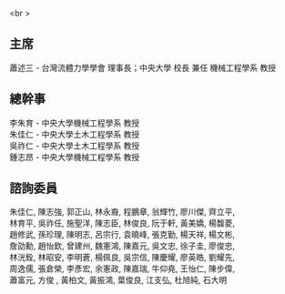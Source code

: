 <br \>
## 主席

蕭述三 - 台灣流體力學學會 理事長；中央大學 校長 兼任 機械工程學系 教授

## 總幹事

李朱育 - 中央大學機械工程學系 教授  
朱佳仁 - 中央大學土木工程學系 教授  
吳祚仁 - 中央大學土木工程學系 教授  
鍾志昂 - 中央大學機械工程學系 教授

## 諮詢委員

朱佳仁, 陳志強, 郭正山, 林永裔, 程鵬章, 翁輝竹, 廖川傑, 齊立平,  
林育平, 吳祚任, 施聖洋, 陳志臣, 林俊良, 阮于軒, 黃美嬌, 楊馥菱,  
趙修武, 孫珍理, 陳明志, 呂宗行, 袁曉峰, 張克勤, 楊天祥, 楊文彬,  
詹劭勳, 趙怡欽, 曾建州, 魏憲鴻, 陳嘉元, 吳文忠, 徐子圭, 廖俊忠,  
林洸銓, 林昭安, 李明蒼, 楊佩良, 吳宗信, 陳慶耀, 廖英皓, 劉耀先,  
周逸儒, 張倉榮, 李彥宏, 余憲政, 陳嘉瑞, 牛仰堯, 王怡仁, 陳步偉,  
蕭富元, 方俊   , 黃柏文, 黃振鴻, 葉俊良, 江支弘, 杜旭純, 石大明
